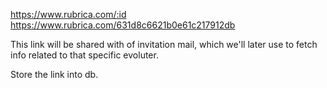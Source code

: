 https://www.rubrica.com/:id
https://www.rubrica.com/631d8c6621b0e61c217912db

This link will be shared with of invitation mail, which we'll later use to fetch info related to that specific evoluter.

Store the link into db.
